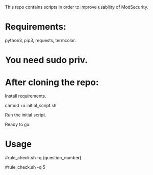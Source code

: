This repo contains scripts in order to improve usability of ModSecurity. 

# Requirements:  
  python3, pip3, requests, termcolor.  
# You need sudo priv.

# After cloning the repo:
  Install requirements.
  
  chmod +x initial_script.sh
  
  Run the initial script.
  
  Ready to go.

# Usage
  #rule_check.sh -q {question_number}
  
  #rule_check.sh -q 5
